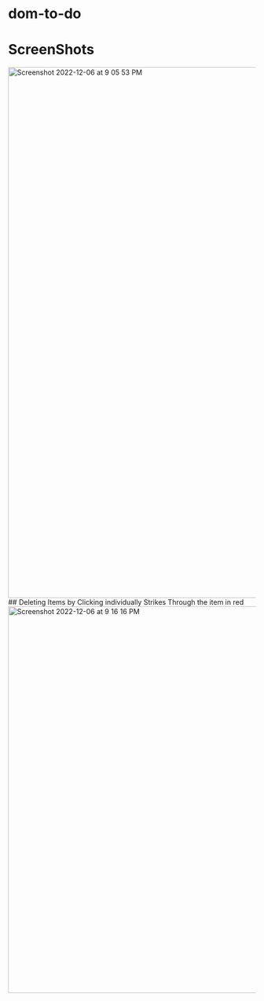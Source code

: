 # dom-to-do

# ScreenShots
<img width="1080" alt="Screenshot 2022-12-06 at 9 05 53 PM" src="https://user-images.githubusercontent.com/43081508/206094374-cb922e29-169c-4592-9347-a8aa09c7c59d.png">
## Deleting Items by Clicking individually Strikes Through the item in red
<img width="787" alt="Screenshot 2022-12-06 at 9 16 16 PM" src="https://user-images.githubusercontent.com/43081508/206094583-c2ecf8bb-15d4-46ab-8127-096a08956148.png">
